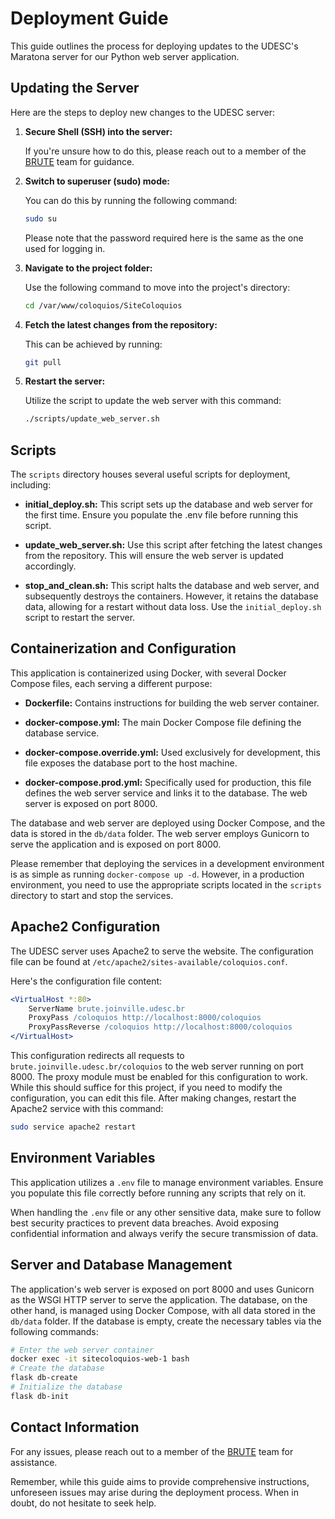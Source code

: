 # Deployment Guide

This guide outlines the process for deploying updates to the UDESC's Maratona server for our Python web server application.

## Updating the Server

Here are the steps to deploy new changes to the UDESC server:

1. **Secure Shell (SSH) into the server:**

   If you're unsure how to do this, please reach out to a member of the [BRUTE](https://t.me/BRUTEudesc) team for guidance.

2. **Switch to superuser (sudo) mode:**

   You can do this by running the following command:
   ```bash
   sudo su
   ```
   Please note that the password required here is the same as the one used for logging in.

3. **Navigate to the project folder:**

   Use the following command to move into the project's directory:
   ```bash
   cd /var/www/coloquios/SiteColoquios
   ```

4. **Fetch the latest changes from the repository:**

   This can be achieved by running:
   ```bash
   git pull
   ```

5. **Restart the server:**

   Utilize the script to update the web server with this command:
   ```bash
   ./scripts/update_web_server.sh
   ```

## Scripts

The `scripts` directory houses several useful scripts for deployment, including:

- **initial_deploy.sh:** This script sets up the database and web server for the first time. Ensure you populate the .env file before running this script. 
  
- **update_web_server.sh:** Use this script after fetching the latest changes from the repository. This will ensure the web server is updated accordingly.

- **stop_and_clean.sh:** This script halts the database and web server, and subsequently destroys the containers. However, it retains the database data, allowing for a restart without data loss. Use the `initial_deploy.sh` script to restart the server.

## Containerization and Configuration

This application is containerized using Docker, with several Docker Compose files, each serving a different purpose:

- **Dockerfile:** Contains instructions for building the web server container.

- **docker-compose.yml:** The main Docker Compose file defining the database service.

- **docker-compose.override.yml:** Used exclusively for development, this file exposes the database port to the host machine.

- **docker-compose.prod.yml:** Specifically used for production, this file defines the web server service and links it to the database. The web server is exposed on port 8000.

The database and web server are deployed using Docker Compose, and the data is stored in the `db/data` folder. The web server employs Gunicorn to serve the application and is exposed on port 8000.

Please remember that deploying the services in a development environment is as simple as running `docker-compose up -d`. However, in a production environment, you need to use the appropriate scripts located in the `scripts` directory to start and stop the services.

## Apache2 Configuration

The UDESC server uses Apache2 to serve the website. The configuration file can be found at `/etc/apache2/sites-available/coloquios.conf`. 

Here's the configuration file content:

```apache
<VirtualHost *:80>
    ServerName brute.joinville.udesc.br
    ProxyPass /coloquios http://localhost:8000/coloquios
    ProxyPassReverse /coloquios http://localhost:8000/coloquios
</VirtualHost>
```

This configuration redirects all requests to `brute.joinville.udesc.br/coloquios` to the web server running on port 8000. The proxy module must be enabled for this configuration to work. While this should suffice for this project, if you need to modify the configuration, you can edit this file. After making changes, restart the Apache2 service with this command:

```bash
sudo service apache2 restart
```

## Environment Variables

This application utilizes a `.env` file to manage environment variables. Ensure you populate this file correctly before running any scripts that rely on it.

When handling the `.env` file or any other sensitive data, make sure to follow best security practices to prevent data breaches. Avoid exposing confidential information and always verify the secure transmission of data.

## Server and Database Management

The application's web server is exposed on port 8000 and uses Gunicorn as the WSGI HTTP server to serve the application. The database, on the other hand, is managed using Docker Compose, with all data stored in the `db/data` folder.
If the database is empty, create the necessary tables via the following commands:
  ```bash
  # Enter the web server container
  docker exec -it sitecoloquios-web-1 bash
  # Create the database
  flask db-create
  # Initialize the database
  flask db-init
  ```

## Contact Information

For any issues, please reach out to a member of the [BRUTE](https://t.me/BRUTEudesc) team for assistance.

Remember, while this guide aims to provide comprehensive instructions, unforeseen issues may arise during the deployment process. When in doubt, do not hesitate to seek help.
